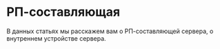 # РП-составляющая

В данных статьях мы расскажем вам о РП-составляющей сервера, о внутреннем устройстве сервера.
